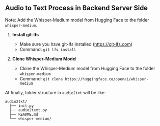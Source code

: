 ## Audio to Text Process in Backend Server Side

Note: Add the Whisper-Medium model from Hugging Face to the folder `whisper-medium`.

1. **Install git-lfs**
   - Make sure you have git-lfs installed (https://git-lfs.com)
   - Command: `git lfs install`

2. **Clone Whisper-Medium Model**
   - Clone the Whisper-Medium model from Hugging Face to the folder `whisper-medium`
   - Command: `git clone https://huggingface.co/openai/whisper-medium`

At finally, folder structure in `audio2txt` will be like:

```
audio2txt/
  ├── init.py
  ├── audio2text.py
  ├── README.md
  └── whisper-medium/
```
